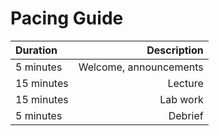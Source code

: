 # Pacing Guide 
 Duration | Description 
 :-------- | ----------: 
5 minutes  | Welcome, announcements
15 minutes | Lecture
15 minutes | Lab work
5 minutes  | Debrief

